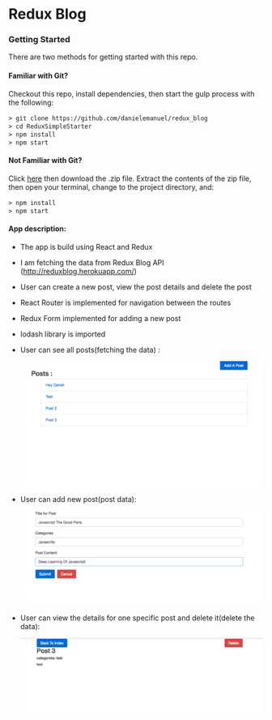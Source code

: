 # Redux Blog

### Getting Started

There are two methods for getting started with this repo.

#### Familiar with Git?
Checkout this repo, install dependencies, then start the gulp process with the following:

```
> git clone https://github.com/danielemanuel/redux_blog
> cd ReduxSimpleStarter
> npm install
> npm start
```

#### Not Familiar with Git?
Click [here](https://github.com/danielemanuel/redux_blog) then download the .zip file.  Extract the contents of the zip file, then open your terminal, change to the project directory, and:

```
> npm install
> npm start
```


#### App description:

- The app is build using React and Redux
- I am fetching the data from Redux Blog API (http://reduxblog.herokuapp.com/)
- User can create a new post, view the post details and delete the post
- React Router is implemented for navigation between the routes
- Redux Form implemented for adding a new post
- lodash library is imported



- User can see all posts(fetching the data) :

  ![home_page](images/Add_new_post.png)

- User can add new post(post data):

  ![new_post](images/Id_post.png)

- User can view the details for one specific post and delete it(delete the data):

  ![id_post](images/view_post.png)
